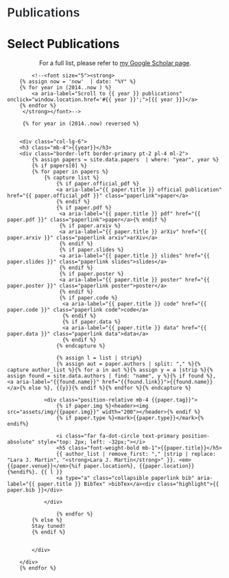 <!-- Pubs Start -->
<div class="container-fluid py-5" id="publications">
<div class="container">
    <div class="position-relative d-flex align-items-center justify-content-center">
        <h1 class="display-1 text-uppercase text-white" style="-webkit-text-stroke: 1px #dee2e6;">Publications</h1>
        <h1 class="position-absolute text-uppercase text-primary">Select Publications</h1>
    </div>
    <center>For a full list, please refer to <a aria-label="Lara's Google Scholar page" href="http://scholar.google.com/citations?user=YjiWURYAAAAJ">my Google Scholar page</a>.</center>
    <div class="row align-items-center">


            
            <!--<font size="5"><strong>
		{% assign now = 'now'  | date: "%Y" %}
		{% for year in (2014..now ) %}
			<a aria-label="Scroll to {{ year }} publications" onclick="window.location.href='#{{ year }}';">[{{ year }}]</a>
		{% endfor %}
	     </strong></font>-->
	     
	     {% for year in (2014..now) reversed %}
       
        
        <div class="col-lg-6">
        <h3 class="mb-4">{{year}}</h3>
        <div class="border-left border-primary pt-2 pl-4 ml-2">
        	{% assign papers = site.data.papers  | where: "year", year %}
			{% if papers[0] %}
			{% for paper in papers %}
				{% capture list %}
					{% if paper.official_pdf %}
					<a aria-label="{{ paper.title }} official publication" href="{{ paper.official_pdf }}" class="paperlink">paper</a>
					{% endif %}
					{% if paper.pdf %}
					 <a aria-label="{{ paper.title }} pdf" href="{{ paper.pdf }}" class="paperlink">paper</a>{% endif %}
					 {% if paper.arxiv %}
					 <a aria-label="{{ paper.title }} arXiv" href="{{ paper.arxiv }}" class="paperlink arxiv">arXiv</a>
					 {% endif %}
					 {% if paper.slides %}
					 <a aria-label="{{ paper.title }} slides" href="{{ paper.slides }}" class="paperlink slides">slides</a>
					 {% endif %}
					 {% if paper.poster %} 
					 <a aria-label="{{ paper.title }} poster" href="{{ paper.poster }}" class="paperlink poster">poster</a>
					 {% endif %}
					 {% if paper.code %}
					  <a aria-label="{{ paper.title }} code" href="{{ paper.code }}" class="paperlink code">code</a>
					  {% endif %}
					  {% if paper.data %} 
					  <a aria-label="{{ paper.title }} data" href="{{ paper.data }}" class="paperlink data">data</a>
					  {% endif %}
					{% endcapture %}
					
					{% assign l = list | strip%}
					{% assign aut = paper.authors | split: "," %}{% capture author_list %}{% for a in aut %}{% assign y = a |strip %}{% assign found = site.data.authors | find: "name", y %}{% if found %}, <a aria-label="{{found.name}}" href="{{found.link}}">{{found.name}}</a>{% else %}, {{y}}{% endif %}{% endfor %}{% endcapture %}
															
                <div class="position-relative mb-4 {{paper.tag}}">                   
					{% if paper.img %}<header><img src="assets/img/{{paper.img}}" width="200"></header>{% endif %}
					{% if paper.type %}<mark>{{paper.type}}</mark>{% endif%}

                    <i class="far fa-dot-circle text-primary position-absolute" style="top: 2px; left: -32px;"></i>
                    <h5 class="font-weight-bold mb-1">{{paper.title}}</h5>
                    {{ author_list | remove_first: "," |strip | replace: "Lara J. Martin", "<strong>Lara J. Martin</strong>" }}. <em>{{paper.venue}}</em>{%if paper.location%}, {{paper.location}}{%endif%}. {{ l }}
                    <a type="a" class="collapsible paperlink bib" aria-label="{{ paper.title }} BibTex" >bibTex</a><div class="highlight">{{ paper.bib }}</div>
					
                </div>
                
                	{% endfor %}
			{% else %}
			Stay tuned!
			{% endif %}
        

            </div>
            
        </div>
        {% endfor %}

</div>
</div>
<!-- Pubs End -->

